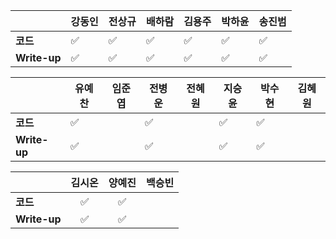 |              | 강동인 |        전상규      | 배하람 | 김용주 | 박하윤 | 송진범 |
| ------------ | ------ | ----------------- | ------ | ------ | ------ | ------ |
| **코드**     |:white_check_mark:|:white_check_mark:| :white_check_mark: |:white_check_mark:| :white_check_mark:    |       :white_check_mark:    |
| **Write-up** |:white_check_mark:|:white_check_mark:| :white_check_mark: |:white_check_mark:|  :white_check_mark:      |      :white_check_mark:    |

|              | 유예찬 | 임준엽 | 전병운 | 전혜원 | 지승윤 | 박수현 | 김혜원 |
| ------------ | ------ | ------ | ------ | ------ | ------ | ------ | ------ |
| **코드**     |:white_check_mark:|  |:white_check_mark:|      |:white_check_mark:|:white_check_mark:||        |
| **Write-up** |:white_check_mark:|  |:white_check_mark:|      |:white_check_mark:|:white_check_mark:||        |

|              | 김시온 | 양예진 | 백승빈 |
| ------------ | :----: | :----: | :----: |
| **코드**     |:white_check_mark:|:white_check_mark:||
| **Write-up** |:white_check_mark:|:white_check_mark:||

